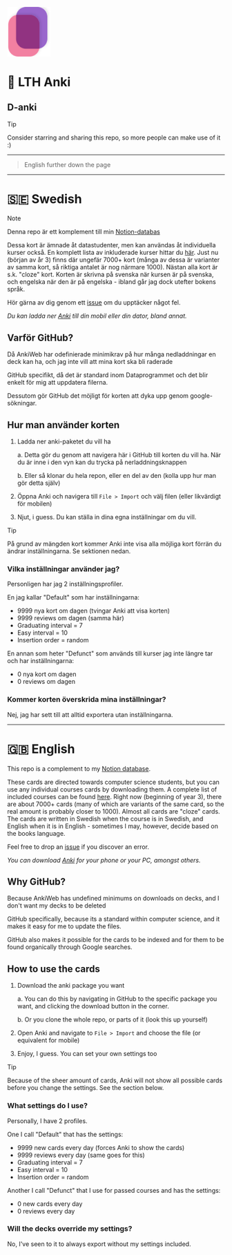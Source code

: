 <p align="left">
    <img src="cards.svg" alt="Cards icon, designed by Embracket" style="width:20%">
</p>

# 🏫 LTH Anki
## D-anki

> [!TIP]
> Consider starring and sharing this repo, so more people can make use of it :)

---

> English further down the page

---

# 🇸🇪 Swedish
> [!NOTE]
> Denna repo är ett komplement till min [Notion-databas](https://mikaelrr.notion.site/Delade-anteckningar-Hub-LTH-D-C-f2a47297b9b146dba372e02c4f789d55?pvs=4)

Dessa kort är ämnade åt datastudenter, men kan användas åt individuella kurser också. En komplett lista av inkluderade kurser hittar du [här](contents.md). Just nu (början av år 3) finns där ungefär 7000+ kort (många av dessa är varianter av samma kort, så riktiga antalet är nog närmare 1000). Nästan alla kort är s.k. "cloze" kort. Korten är skrivna på svenska när kursen är på svenska, och engelska när den är på engelska - ibland går jag dock utefter bokens språk.

Hör gärna av dig genom ett [issue](https://www.github.com/mikael-ros/LTH-anki/issues/new) om du upptäcker något fel.

_Du kan ladda ner [Anki](https://apps.ankiweb.net) till din mobil eller din dator, bland annat._


## Varför GitHub?
Då AnkiWeb har odefinierade minimikrav på hur många nedladdningar en deck kan ha, och jag inte vill att mina kort ska bli raderade

GitHub specifikt, då det är standard inom Dataprogrammet och det blir enkelt för mig att uppdatera filerna.

Dessutom gör GitHub det möjligt för korten att dyka upp genom google-sökningar.

## Hur man använder korten
1. Ladda ner anki-paketet du vill ha

    a. Detta gör du genom att navigera här i GitHub till korten du vill ha. När du är inne i den vyn kan du trycka på nerladdningsknappen

    b. Eller så klonar du hela repon, eller en del av den (kolla upp hur man gör detta själv)

2. Öppna Anki och navigera till ``File > Import`` och välj filen (eller likvärdigt för mobilen)

3. Njut, i guess. Du kan ställa in dina egna inställningar om du vill.

> [!TIP]
> På grund av mängden kort kommer Anki inte visa alla möjliga kort förrän du ändrar inställningarna. Se sektionen nedan.

### Vilka inställningar använder jag?
Personligen har jag 2 inställningsprofiler.  

En jag kallar "Default" som har inställningarna:
- 9999 nya kort om dagen (tvingar Anki att visa korten)
- 9999 reviews om dagen (samma här)
- Graduating interval = 7
- Easy interval = 10
- Insertion order = random

En annan som heter "Defunct" som används till kurser jag inte längre tar och har inställningarna:
- 0 nya kort om dagen
- 0 reviews om dagen

### Kommer korten överskrida mina inställningar?
Nej, jag har sett till att alltid exportera utan inställningarna.

---

# 🇬🇧 English
This repo is a complement to my [Notion database](https://mikaelrr.notion.site/Delade-anteckningar-Hub-LTH-D-C-f2a47297b9b146dba372e02c4f789d55?pvs=4).

These cards are directed towards computer science students, but you can use any individual courses cards by downloading them. A complete list of included courses can be found [here](contents.md). Right now (beginning of year 3), there are about 7000+ cards (many of which are variants of the same card, so the real amount is probably closer to 1000). Almost all cards are "cloze" cards. The cards are written in Swedish when the course is in Swedish, and English when it is in English - sometimes I may, however, decide based on the books language.

Feel free to drop an [issue](https://www.github.com/mikael-ros/LTH-anki/issues/new) if you discover an error.

_You can download [Anki](https://apps.ankiweb.net) for your phone or your PC, amongst others._ 

## Why GitHub?
Because AnkiWeb has undefined minimums on downloads on decks, and I don't want my decks to be deleted

GitHub specifically, because its a standard within computer science, and it makes it easy for me to update the files.

GitHub also makes it possible for the cards to be indexed and for them to be found organically through Google searches.

## How to use the cards
1. Download the anki package you want

    a. You can do this by navigating in GitHub to the specific package you want, and clicking the download button in the corner.

    b. Or you clone the whole repo, or parts of it (look this up yourself)

2. Open Anki and navigate to ``File > Import`` and choose the file (or equivalent for mobile)

3. Enjoy, I guess. You can set your own settings too

> [!TIP]
> Because of the sheer amount of cards, Anki will not show all possible cards before you change the settings. See the section below.

### What settings do I use?
Personally, I have 2 profiles.

One I call "Default" that has the settings:
- 9999 new cards every day (forces Anki to show the cards)
- 9999 reviews every day (same goes for this)
- Graduating interval = 7
- Easy interval = 10
- Insertion order = random

Another I call "Defunct" that I use for passed courses and has the settings:
- 0 new cards every day
- 0 reviews every day

### Will the decks override my settings?
No, I've seen to it to always export without my settings included.
